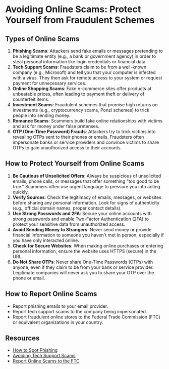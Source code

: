 # Avoiding Online Scams: Protect Yourself from Fraudulent Schemes

## Types of Online Scams

1. **Phishing Scams**: Attackers send fake emails or messages pretending to be a legitimate entity (e.g., a bank or government agency) in order to steal personal information like login credentials or financial data.
2. **Tech Support Scams**: Fraudsters claim to be from a well-known company (e.g., Microsoft) and tell you that your computer is infected with a virus. They then ask for remote access to your system or request payment for unnecessary services.
3. **Online Shopping Scams**: Fake e-commerce sites offer products at unbeatable prices, often leading to payment theft or delivery of counterfeit items.
4. **Investment Scams**: Fraudulent schemes that promise high returns on investments (e.g., cryptocurrency scams, Ponzi schemes) to trick people into sending money.
5. **Romance Scams**: Scammers build fake online relationships with victims and ask for money under false pretenses.
6. **OTP (One-Time Password) Frauds**: Attackers try to trick victims into revealing OTPs sent to their phones or emails. Fraudsters often impersonate banks or service providers and convince victims to share OTPs to gain unauthorized access to their accounts.

## How to Protect Yourself from Online Scams

1. **Be Cautious of Unsolicited Offers**: Always be suspicious of unsolicited emails, phone calls, or messages that offer something "too good to be true." Scammers often use urgent language to pressure you into acting quickly.
2. **Verify Sources**: Check the legitimacy of emails, messages, or websites before sharing any personal information. Look for signs of authenticity (e.g., official domain names, proper contact details).
3. **Use Strong Passwords and 2FA**: Secure your online accounts with strong passwords and enable Two-Factor Authentication (2FA) to protect your sensitive data from unauthorized access.
4. **Avoid Sending Money to Strangers**: Never send money or provide financial information to someone you haven't met in person, especially if you have only interacted online.
5. **Check for Secure Websites**: When making online purchases or entering personal information, ensure the website uses HTTPS (secure) in the URL.
6. **Do Not Share OTPs**: Never share One-Time Passwords (OTPs) with anyone, even if they claim to be from your bank or service provider. Legitimate companies will never ask you to share your OTP over the phone or email.

## How to Report Online Scams

- Report phishing emails to your email provider.
- Report tech support scams to the company being impersonated.
- Report fraudulent online stores to the Federal Trade Commission (FTC) or equivalent organizations in your country.

## Resources

- [How to Spot Phishing](https://www.cisa.gov/stopransomware/phishing)
- [Avoiding Tech Support Scams](https://www.consumer.ftc.gov/articles/how-avoid-tech-support-scams)
- [Report Online Scams to the FTC](https://reportfraud.ftc.gov/)
